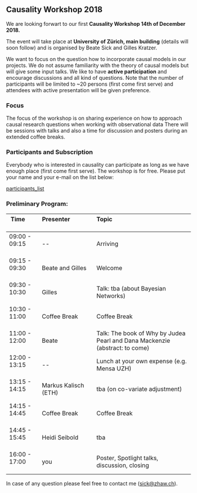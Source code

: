 
## Causality Workshop 2018 

We are looking forwart to our first **Causality Workshop 14th of December 2018.** 

The event will take place at **University of Zürich, main building** (details will soon follow) and is organised by Beate Sick and Gilles Kratzer.

We want to focus on the question how to incorporate causal models in our projects. We do not assume familiarity with the theory of causal models but will give some input talks. We like to have **active participation** and encourage discussions and all kind of questions. Note that the number of participants will be limited to ~20 persons (first come first serve) and attendees with active presentation will be given preference.  

### Focus

The focus of the workshop is on sharing experience on how to approach causal research questions when working with observational data  There will be sessions with talks and also a time for discussion and posters during an extended coffee breaks. 

### Participants and Subscription
Everybody who is interested in causality can participate as long as we have enough place (first come first serve). The workshop is for free. Please put your  name and your e-mail on the list below:

</ul>


  <a href="https://docs.google.com/spreadsheets/d/152oGwHph-zKIKvuVZOR4Ws36xfrmyrhaU6WT8BvJNNM/edit?usp=sharing">participants_list</a>

### Preliminary Program: 

Time &nbsp; &nbsp; &nbsp; &nbsp; &nbsp; &nbsp; &nbsp; &nbsp; &nbsp; &nbsp; &nbsp; | Presenter &nbsp; &nbsp; &nbsp; &nbsp; &nbsp;&nbsp; &nbsp; &nbsp; &nbsp; &nbsp; &nbsp; &nbsp; &nbsp; &nbsp; &nbsp; &nbsp;&nbsp; &nbsp; &nbsp; &nbsp; &nbsp; &nbsp; | Topic &nbsp; &nbsp; &nbsp; &nbsp; &nbsp; &nbsp; &nbsp; &nbsp; &nbsp; &nbsp; &nbsp;&nbsp; &nbsp; &nbsp; &nbsp; &nbsp; &nbsp; &nbsp; &nbsp; &nbsp; &nbsp; &nbsp;&nbsp; &nbsp; &nbsp; &nbsp; &nbsp; &nbsp; &nbsp; &nbsp; &nbsp; &nbsp; &nbsp; &nbsp; &nbsp; &nbsp; &nbsp; &nbsp; &nbsp; &nbsp; &nbsp; &nbsp; &nbsp; &nbsp; &nbsp; &nbsp;
---|---|---
09:00 - 09:15 <br><br/> | --        | Arriving
09:15 - 09:30 <br><br/> | Beate and Gilles | Welcome 
09:30 - 10:30 <br><br/> | Gilles | Talk: tba (about Bayesian Networks) 
10:30 - 11:00 <br><br/> | Coffee Break | Coffee Break
11:00 - 12:00 <br><br/> | Beate | Talk: The book of Why by Judea Pearl and Dana Mackenzie (abstract: to come)
12:00 - 13:15 <br><br/> | -- | Lunch at your own expense (e.g. Mensa UZH)
13:15 - 14:15 <br><br/> | Markus Kalisch (ETH) | tba (on co-variate adjustment)
14:15 - 14:45 <br><br/> | Coffee Break | Coffee Break
14:45 - 15:45 <br><br/>  | Heidi Seibold | tba
16:00 - 17:00 <br><br/> | you | Poster, Spotlight talks, discussion, closing



In case of any question please feel free to contact me (sick@zhaw.ch).
